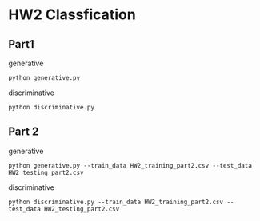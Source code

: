 # HW2 Classfication

## Part1
generative  
```
python generative.py
```
discriminative
```
python discriminative.py
```
## Part 2
generative  
```
python generative.py --train_data HW2_training_part2.csv --test_data HW2_testing_part2.csv 
```
discriminative
```
python discriminative.py --train_data HW2_training_part2.csv --test_data HW2_testing_part2.csv
```
